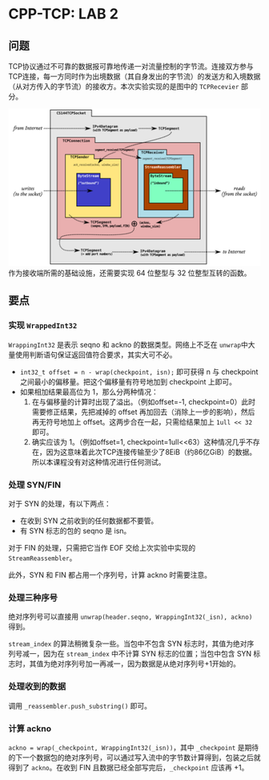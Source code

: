 # CPP-TCP: LAB 2

## 问题

TCP协议通过不可靠的数据报可靠地传递一对流量控制的字节流。连接双方参与TCP连接，每一方同时作为出境数据（其自身发出的字节流）的发送方和入境数据（从对方传入的字节流）的接收方。本次实验实现的是图中的 `TCPRecevier` 部分。

![1](img/1-1677402935038.png)作为接收端所需的基础设施，还需要实现 64 位整型与 32 位整型互转的函数。

## 要点

### 实现 `WrappedInt32`

`WrappingInt32` 是表示 seqno 和 ackno 的数据类型。网络上不乏在 `unwrap`中大量使用判断语句保证返回值符合要求，其实大可不必。

* `int32_t offset = n - wrap(checkpoint, isn);` 即可获得 n 与 checkpoint 之间最小的偏移量。把这个偏移量有符号地加到 checkpoint 上即可。
* 如果相加结果最高位为 1，那么分两种情况：
  1. 在与偏移量的计算时出现了溢出。（例如offset=-1, checkpoint=0）此时需要修正结果，先把减掉的 offset 再加回去（消除上一步的影响），然后再无符号地加上 offset。这两步合在一起，只需给结果加上 `1ull << 32` 即可。
  2. 确实应该为 1。（例如offset=1, checkpoint=1ull<<63）这种情况几乎不存在，因为这意味着此次TCP连接传输至少了8EiB（约86亿GiB）的数据。所以本课程没有对这种情况进行任何测试。

### 处理 SYN/FIN

对于 SYN 的处理，有以下两点：

* 在收到 SYN 之前收到的任何数据都不要管。
* 有 SYN 标志的包的 seqno 是 isn。

对于 FIN 的处理，只需把它当作 EOF 交给上次实验中实现的 `StreamReassembler`。

此外，SYN 和 FIN 都占用一个序列号，计算 ackno 时需要注意。

### 处理三种序号

绝对序列号可以直接用 `unwrap(header.seqno, WrappingInt32(_isn), ackno)` 得到。

`stream_index` 的算法稍微复杂一些。当包中不包含 SYN 标志时，其值为绝对序列号减一，因为在 `stream_index` 中不计算 SYN 标志的位置；当包中包含 SYN 标志时，其值为绝对序列号加一再减一，因为数据是从绝对序列号+1开始的。

### 处理收到的数据

调用 `_reassembler.push_substring()` 即可。

### 计算 ackno

`ackno = wrap(_checkpoint, WrappingInt32(_isn))`，其中 `_checkpoint` 是期待的下一个数据包的绝对序列号，可以通过写入流中的字节数计算得到，包装之后就得到了 `ackno`。在收到 FIN 且数据已经全部写完后，`_checkpoint` 应该再 +1。



